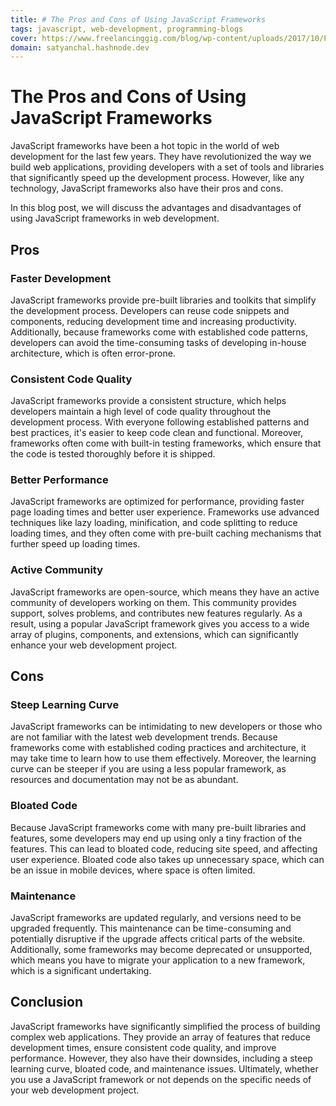 ```yaml
---
title: # The Pros and Cons of Using JavaScript Frameworks
tags: javascript, web-development, programming-blogs
cover: https://www.freelancinggig.com/blog/wp-content/uploads/2017/10/Programming-Language-for-Future.png
domain: satyanchal.hashnode.dev
--- 
```

# The Pros and Cons of Using JavaScript Frameworks

JavaScript frameworks have been a hot topic in the world of web development for the last few years. They have revolutionized the way we build web applications, providing developers with a set of tools and libraries that significantly speed up the development process. However, like any technology, JavaScript frameworks also have their pros and cons.

In this blog post, we will discuss the advantages and disadvantages of using JavaScript frameworks in web development.

## Pros

### Faster Development

JavaScript frameworks provide pre-built libraries and toolkits that simplify the development process. Developers can reuse code snippets and components, reducing development time and increasing productivity. Additionally, because frameworks come with established code patterns, developers can avoid the time-consuming tasks of developing in-house architecture, which is often error-prone.

### Consistent Code Quality

JavaScript frameworks provide a consistent structure, which helps developers maintain a high level of code quality throughout the development process. With everyone following established patterns and best practices, it's easier to keep code clean and functional. Moreover, frameworks often come with built-in testing frameworks, which ensure that the code is tested thoroughly before it is shipped.

### Better Performance

JavaScript frameworks are optimized for performance, providing faster page loading times and better user experience. Frameworks use advanced techniques like lazy loading, minification, and code splitting to reduce loading times, and they often come with pre-built caching mechanisms that further speed up loading times.

### Active Community

JavaScript frameworks are open-source, which means they have an active community of developers working on them. This community provides support, solves problems, and contributes new features regularly. As a result, using a popular JavaScript framework gives you access to a wide array of plugins, components, and extensions, which can significantly enhance your web development project.

## Cons

### Steep Learning Curve

JavaScript frameworks can be intimidating to new developers or those who are not familiar with the latest web development trends. Because frameworks come with established coding practices and architecture, it may take time to learn how to use them effectively. Moreover, the learning curve can be steeper if you are using a less popular framework, as resources and documentation may not be as abundant.

### Bloated Code

Because JavaScript frameworks come with many pre-built libraries and features, some developers may end up using only a tiny fraction of the features. This can lead to bloated code, reducing site speed, and affecting user experience. Bloated code also takes up unnecessary space, which can be an issue in mobile devices, where space is often limited.

### Maintenance

JavaScript frameworks are updated regularly, and versions need to be upgraded frequently. This maintenance can be time-consuming and potentially disruptive if the upgrade affects critical parts of the website. Additionally, some frameworks may become deprecated or unsupported, which means you have to migrate your application to a new framework, which is a significant undertaking.

## Conclusion

JavaScript frameworks have significantly simplified the process of building complex web applications. They provide an array of features that reduce development times, ensure consistent code quality, and improve performance. However, they also have their downsides, including a steep learning curve, bloated code, and maintenance issues. Ultimately, whether you use a JavaScript framework or not depends on the specific needs of your web development project.
